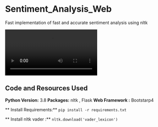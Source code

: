 # Sentiment_Analysis_Web
Fast implementation of fast and accurate sentiment analysis using nltk

![alt text](https://github.com/meysam810/Sentiment_Analysis_Web/blob/master/images/preview.mp4 "Preview")

## Code and Resources Used 
**Python Version:** 3.8 
**Packages:** nltk , Flask 
**Web  Framework :** Bootstarp4 

** Install Requirements:**  ```pip install -r requirements.txt```

** Install nltk vader :**  ```nltk.download('vader_lexicon')```

